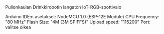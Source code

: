Pullonkaulan Drinkkirobotin langaton IoT-RGB-spottivalo

Arduino IDE:n asetukset:
NodeMCU 1.0 (ESP-12E Module)
CPU Frequency: "80 MHz"
Flash Size: "4M (3M SPIFFS)"
Upload speed: "115200"
Port: valitse oikea
